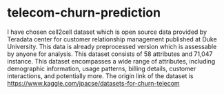 # telecom-churn-prediction
I have chosen cell2cell dataset which is open source data provided by Teradata center for customer relationship management published at Duke University.
This data is already preprocessed version which is assessable by anyone for analysis. This dataset consists of 58 attributes and 71,047 instance.
This dataset encompasses a wide range of attributes, including demographic information, usage patterns, billing details, customer interactions, and potentially more. 
The origin link of the dataset is https://www.kaggle.com/jpacse/datasets-for-churn-telecom
